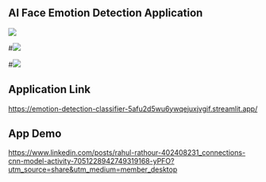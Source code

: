## AI Face Emotion Detection Application 

![](https://emotion-detection-classifier-5afu2d5wu6ywqejuxjvgif.streamlit.app/~/+/media/efacde81f607cdc032140d5dae0022aaa4dfb00e7a907a60142ca0f1.jpg)

#![](https://emotion-detection-classifier-5afu2d5wu6ywqejuxjvgif.streamlit.app/~/+/media/46e690892f5e8f489b2ec3a52b1416fa01dab898654c40989e472096.jpg)

#![](https://emotion-detection-classifier-5afu2d5wu6ywqejuxjvgif.streamlit.app/~/+/media/76bf5272991110645e0d039fb4417c405369fed79118456ceb5b8340.jpg)

## Application Link 

https://emotion-detection-classifier-5afu2d5wu6ywqejuxjvgif.streamlit.app/ 

## App Demo 

https://www.linkedin.com/posts/rahul-rathour-402408231_connections-cnn-model-activity-7051228942749319168-yPFO?utm_source=share&utm_medium=member_desktop

